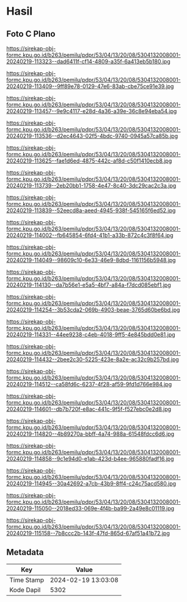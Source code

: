 # Hasil

## Foto C Plano

https://sirekap-obj-formc.kpu.go.id/b263/pemilu/pdpr/53/04/13/20/08/5304132008001-20240219-113323--dad6411f-cf14-4809-a35f-6a413eb5b180.jpg

https://sirekap-obj-formc.kpu.go.id/b263/pemilu/pdpr/53/04/13/20/08/5304132008001-20240219-113409--9ff89e78-0129-47e6-83ab-cbe75ce91e39.jpg

https://sirekap-obj-formc.kpu.go.id/b263/pemilu/pdpr/53/04/13/20/08/5304132008001-20240219-113457--9e9c4117-e28d-4a36-a39e-36c8e94eba54.jpg

https://sirekap-obj-formc.kpu.go.id/b263/pemilu/pdpr/53/04/13/20/08/5304132008001-20240219-113536--d2ec4643-02f5-4bdc-9740-0945a57ca85b.jpg

https://sirekap-obj-formc.kpu.go.id/b263/pemilu/pdpr/53/04/13/20/08/5304132008001-20240219-113625--fae1d6ed-4875-442c-af8d-c50f1410ecb8.jpg

https://sirekap-obj-formc.kpu.go.id/b263/pemilu/pdpr/53/04/13/20/08/5304132008001-20240219-113739--2eb20bb1-1758-4e47-8c40-3dc29cac2c3a.jpg

https://sirekap-obj-formc.kpu.go.id/b263/pemilu/pdpr/53/04/13/20/08/5304132008001-20240219-113839--52eecd8a-aeed-4945-938f-545165f6ed52.jpg

https://sirekap-obj-formc.kpu.go.id/b263/pemilu/pdpr/53/04/13/20/08/5304132008001-20240219-114002--fb645854-6fd4-41b1-a33b-872c4c3f8f64.jpg

https://sirekap-obj-formc.kpu.go.id/b263/pemilu/pdpr/53/04/13/20/08/5304132008001-20240219-114049--98609c10-6e33-46e9-8dbd-1161156b5948.jpg

https://sirekap-obj-formc.kpu.go.id/b263/pemilu/pdpr/53/04/13/20/08/5304132008001-20240219-114130--da7b56e1-e5a5-4bf7-a84a-f7dcd085ebf1.jpg

https://sirekap-obj-formc.kpu.go.id/b263/pemilu/pdpr/53/04/13/20/08/5304132008001-20240219-114254--3b53cda2-069b-4903-beae-3765d60be6bd.jpg

https://sirekap-obj-formc.kpu.go.id/b263/pemilu/pdpr/53/04/13/20/08/5304132008001-20240219-114331--44ee9238-c4eb-4018-9ff5-4e845bdd0e81.jpg

https://sirekap-obj-formc.kpu.go.id/b263/pemilu/pdpr/53/04/13/20/08/5304132008001-20240219-114432--2bee2c30-5225-423e-8a2e-ac32c9b257bd.jpg

https://sirekap-obj-formc.kpu.go.id/b263/pemilu/pdpr/53/04/13/20/08/5304132008001-20240219-114512--ca58fd6c-6237-4f28-af59-9fd1d766e984.jpg

https://sirekap-obj-formc.kpu.go.id/b263/pemilu/pdpr/53/04/13/20/08/5304132008001-20240219-114601--db7b720f-e8ac-441c-9f5f-f527ebc0e2d8.jpg

https://sirekap-obj-formc.kpu.go.id/b263/pemilu/pdpr/53/04/13/20/08/5304132008001-20240219-114820--4b89270a-bbff-4a74-988a-61548fdcc6d6.jpg

https://sirekap-obj-formc.kpu.go.id/b263/pemilu/pdpr/53/04/13/20/08/5304132008001-20240219-114858--9c1e94d0-e1ab-423d-b4ee-965880fadf16.jpg

https://sirekap-obj-formc.kpu.go.id/b263/pemilu/pdpr/53/04/13/20/08/5304132008001-20240219-114945--30a42692-a7cb-43b9-8ff4-c24c75acd580.jpg

https://sirekap-obj-formc.kpu.go.id/b263/pemilu/pdpr/53/04/13/20/08/5304132008001-20240219-115050--2018ed33-069e-4f4b-ba99-2a49e8c01119.jpg

https://sirekap-obj-formc.kpu.go.id/b263/pemilu/pdpr/53/04/13/20/08/5304132008001-20240219-115158--7b8ccc2b-143f-47fd-865d-67af51a41b72.jpg


## Metadata

| Key        | Value               |
| ---------- | ------------------- |
| Time Stamp | 2024-02-19 13:03:08 |
| Kode Dapil | 5302                |



